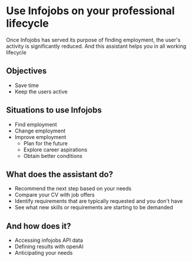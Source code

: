# Use Infojobs on your professional lifecycle
Once Infojobs has served its purpose of finding employment, the user's activity is significantly reduced. And this assistant helps you in all working lifecycle

##  Objectives
- Save time
- Keep the users active

## Situations to use Infojobs
-  Find employment
-  Change employment
-  Improve employment
    -  Plan for the future
    -  Explore career aspirations
    - Obtain better conditions

## What does the assistant do?
- Recommend the next step based on your needs
- Compare your CV with job offers
- Identify requirements that are typically requested and you don't have
- See what new skills or requirements are starting to be demanded

## And how does it?
- Accessing infojobs API data
- Defining results with openAI
- Anticipating your needs
